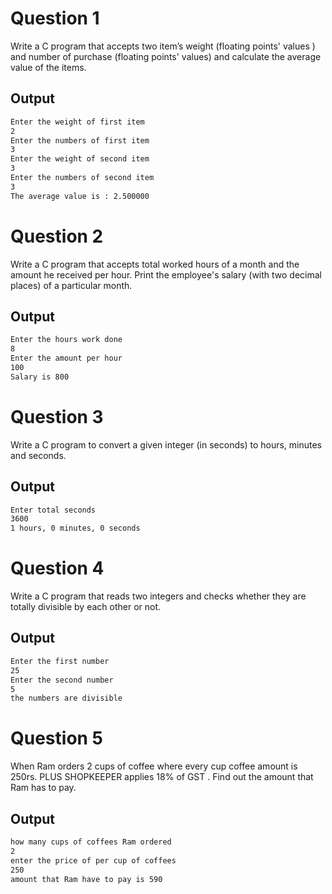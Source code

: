 
# Question 1
Write a C program that accepts two item’s weight (floating points' values ) and number of
purchase (floating points' values) and calculate the average value of the items.


## Output

```bash 
Enter the weight of first item
2
Enter the numbers of first item
3
Enter the weight of second item
3
Enter the numbers of second item
3
The average value is : 2.500000
```

# Question 2

Write a C program that accepts total worked hours of a month and the amount he
received per hour. Print the employee's salary (with two decimal places) of a particular
month.



## Output

```bash 
Enter the hours work done
8
Enter the amount per hour
100
Salary is 800
```

# Question 3

Write a C program to convert a given integer (in seconds) to hours, minutes and seconds.

## Output

```bash 
Enter total seconds
3600
1 hours, 0 minutes, 0 seconds
```

# Question 4

 Write a C program that reads two integers and checks whether they are totally divisible
by each other or not.
## Output

```bash 
Enter the first number
25
Enter the second number
5
the numbers are divisible
```

# Question 5

When Ram orders 2 cups of coffee where every cup coffee amount is 250rs. PLUS
SHOPKEEPER applies 18% of GST . Find out the amount that Ram has to pay.
## Output

```bash 
how many cups of coffees Ram ordered
2
enter the price of per cup of coffees
250
amount that Ram have to pay is 590
```

